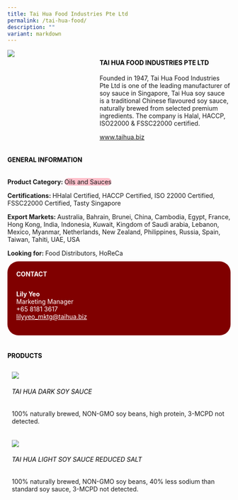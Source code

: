 ```yaml
---
title: Tai Hua Food Industries Pte Ltd
permalink: /tai-hua-food/
description: ""
variant: markdown
---
```

<div class="flex-paragraph">
	<div style="display: flex; flex-wrap: wrap;" class="flex-container">
		<div style="flex: 1 1 40%; display: block;" class="card sgds">
			<img src="https://drive.google.com/u/0/uc?id=1w6X1lWdYzTdvs3FdGbh3zvugIaR7ppMU&amp;export=download">
		</div>
		<div style="flex: 1 1 58%; display: block; margin-left: 3px" class="card-sgds">
			<h4 style="text-transform: uppercase; color: black;"><b>Tai Hua Food Industries Pte Ltd</b></h4>
			<p>Founded in 1947, Tai Hua Food Industries Pte Ltd is one of the leading manufacturer of soy sauce in Singapore, Tai Hua soy sauce is a traditional Chinese flavoured soy sauce, naturally brewed from selected premium ingredients.   The company is Halal, HACCP, ISO22000 &amp; FSSC22000 certified.</p>
			<p><a target="_blank" href="https://www.taihua.biz">www.taihua.biz</a></p>
		</div>
	</div>
</div>

<h4 style="text-transform: uppercase; color: black;">
	<b>General Information</b>
</h4>
<div style="display: flex; flex-wrap: wrap;" class="flex-container">
	<div style="flex: 1 1 65%; display: block; align-self: stretch" class="card sgds">
		<div class="flex-paragraph">
			<p>
				<b>Product Category: </b>
				<span style="background-color: pink; border-radius: 10px;">Oils and Sauces</span>
			</p>
			<p>
				<b>Certifications: </b>HHalal Certified, HACCP Certified, ISO 22000 Certified, FSSC22000 Certified, Tasty Singapore
			</p>
			<p>
				<b>Export Markets: </b>Australia, Bahrain, Brunei, China, Cambodia, Egypt, France, Hong Kong, India, Indonesia, Kuwait, Kingdom of Saudi arabia, Lebanon, Mexico, Myanmar, Netherlands, New Zealand, Philippines, Russia, Spain, Taiwan, Tahiti, UAE, USA
			</p>
			<p style="margin-bottom: 10px;">
				<b>Looking for: </b>Food Distributors, HoReCa
			</p>
		</div>
	</div>
	<div style="flex: 1 1 35%; padding: 10px; display: block; background-color: maroon; border-radius: 25px; align-self: center;" class="card sgds">
		<h4 style="color: white; margin-top: 10px; margin-left: 10px;">CONTACT</h4>
		<div class="flex-paragraph">
			<p style="padding: 10px; color: white;">
				<b>Lily Yeo</b>
				<br>Marketing Manager<br>+65 8181 3617<br>
				<a style="color: white;" href="mailto:lilyyeo_mktg@taihua.biz">lilyyeo_mktg@taihua.biz</a>
			</p>
		</div>
	</div>
</div>
<br>
<h4 style="text-transform: uppercase; color: black;">
	<b>Products</b>
</h4>
<div style="display: flex; flex-wrap: wrap;">
	<div style="flex: 1 1 47%; margin: 10px; display: block;" class="card sgds">
		<div style="display: block;" class="flex-image">
			<img src="https://drive.google.com/u/0/uc?id=1GBRF5BI0saZYvViJBPwxLaMxIJ7jG2f-&amp;export=download">
		</div>
		<div class="flex-paragraph">
			<h6 style="text-transform: uppercase; color: black;">Tai Hua Dark Soy Sauce</h6>
			<p>100% naturally brewed, NON-GMO soy beans, high protein, 3-MCPD not detected.</p>
		</div>
	</div>
	<div style="flex: 1 1 47%; margin: 10px; display: block;" class="card sgds">
		<div style="display: block;" class="flex-image">
			<img src="https://drive.google.com/u/0/uc?id=1mamyjnpb-RPWDz2eqJbhN-jdLjUB9hGV&amp;export=download">
		</div>
		<div class="flex-paragraph">
			<h6 style="text-transform: uppercase; color: black;">Tai Hua Light Soy Sauce Reduced Salt</h6>
			<p>100% naturally brewed, NON-GMO soy beans, 40% less sodium than standard soy sauce, 3-MCPD not detected.</p>
		</div>
	</div>
</div>